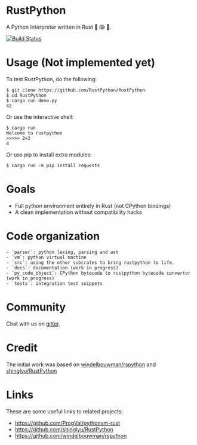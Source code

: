 # RustPython
A Python Interpreter written in Rust :snake: :scream: :metal:.

[![Build Status](https://travis-ci.org/RustPython/RustPython.svg?branch=master)](https://travis-ci.org/RustPython/RustPython)

# Usage (Not implemented yet)

To test RustPython, do the following:

    $ git clone https://github.com/RustPython/RustPython
    $ cd RustPython
    $ cargo run demo.py
    42

Or use the interactive shell:

    $ cargo run
    Welcome to rustpython
    >>>>> 2+2
    4

Or use pip to install extra modules:

    $ cargo run -m pip install requests

# Goals

- Full python environment entirely in Rust (not CPython bindings)
- A clean implementation without compatibility hacks

# Code organization

    - `parser`: python lexing, parsing and ast
    - `vm`: python virtual machine
    - `src`: using the other subcrates to bring rustpython to life.
    - `docs`: documentation (work in progress)
    - `py_code_object`: CPython bytecode to rustpython bytecode convertor (work in progress)
    - `tests`: integration test snippets

# Community

Chat with us on [gitter][gitter].

# Credit

The initial work was based on [windelbouwman/rspython](https://github.com/windelbouwman/rspython) and [shinglyu/RustPython](https://github.com/shinglyu/RustPython)

[gitter]: https://gitter.im/rustpython/Lobby

# Links

These are some useful links to related projects:

- https://github.com/ProgVal/pythonvm-rust
- https://github.com/shinglyu/RustPython
- https://github.com/windelbouwman/rspython

